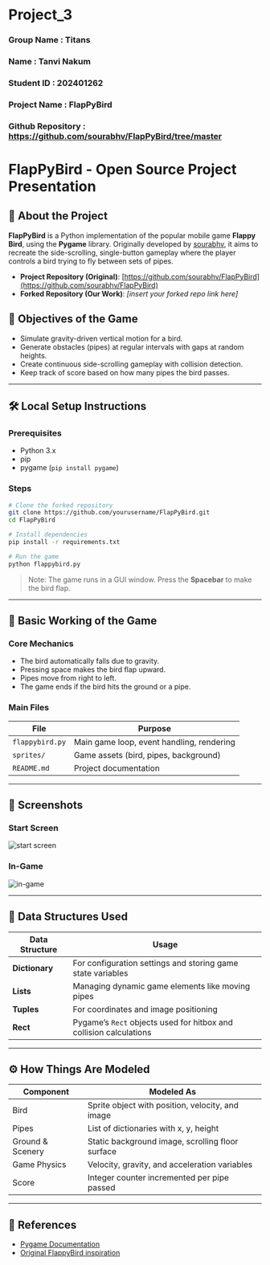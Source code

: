 # Project_3

### Group Name : Titans
### Name : Tanvi Nakum
### Student ID : 202401262
### Project Name : FlapPyBird  
### Github Repository : https://github.com/sourabhv/FlapPyBird/tree/master

# FlapPyBird - Open Source Project Presentation

## 🐤 About the Project

**FlapPyBird** is a Python implementation of the popular mobile game **Flappy Bird**, using the **Pygame** library. Originally developed by [sourabhv](https://github.com/sourabhv/FlapPyBird), it aims to recreate the side-scrolling, single-button gameplay where the player controls a bird trying to fly between sets of pipes.

- **Project Repository (Original)**: [https://github.com/sourabhv/FlapPyBird](https://github.com/sourabhv/FlapPyBird)
- **Forked Repository (Our Work)**: *[insert your forked repo link here]*

## 🎯 Objectives of the Game

- Simulate gravity-driven vertical motion for a bird.
- Generate obstacles (pipes) at regular intervals with gaps at random heights.
- Create continuous side-scrolling gameplay with collision detection.
- Keep track of score based on how many pipes the bird passes.

---

## 🛠️ Local Setup Instructions

### Prerequisites

- Python 3.x
- pip
- pygame (`pip install pygame`)

### Steps

```bash
# Clone the forked repository
git clone https://github.com/yourusername/FlapPyBird.git
cd FlapPyBird

# Install dependencies
pip install -r requirements.txt

# Run the game
python flappybird.py
```

> Note: The game runs in a GUI window. Press the **Spacebar** to make the bird flap.

---

## 🧠 Basic Working of the Game

### Core Mechanics

- The bird automatically falls due to gravity.
- Pressing space makes the bird flap upward.
- Pipes move from right to left.
- The game ends if the bird hits the ground or a pipe.

### Main Files

| File            | Purpose                                   |
|-----------------|-------------------------------------------|
| `flappybird.py` | Main game loop, event handling, rendering |
| `sprites/`      | Game assets (bird, pipes, background)     |
| `README.md`     | Project documentation                     |

---

## 📸 Screenshots

### Start Screen
![start screen](https://github.com/sourabhv/FlapPyBird/raw/master/screenshots/screenshot1.png)

### In-Game
![in-game](https://github.com/sourabhv/FlapPyBird/raw/master/screenshots/screenshot2.png)

---

## 🧱 Data Structures Used

| Data Structure | Usage                                                                 |
|----------------|-----------------------------------------------------------------------|
| **Dictionary** | For configuration settings and storing game state variables          |
| **Lists**      | Managing dynamic game elements like moving pipes                     |
| **Tuples**     | For coordinates and image positioning                                |
| **Rect**       | Pygame’s `Rect` objects used for hitbox and collision calculations   |

---

## ⚙️ How Things Are Modeled

| Component        | Modeled As                                      |
|------------------|--------------------------------------------------|
| Bird             | Sprite object with position, velocity, and image |
| Pipes            | List of dictionaries with x, y, height           |
| Ground & Scenery | Static background image, scrolling floor surface |
| Game Physics     | Velocity, gravity, and acceleration variables    |
| Score            | Integer counter incremented per pipe passed      |

---

## 📌 References

- [Pygame Documentation](https://www.pygame.org/docs/)
- [Original FlappyBird inspiration](https://en.wikipedia.org/wiki/Flappy_Bird)

